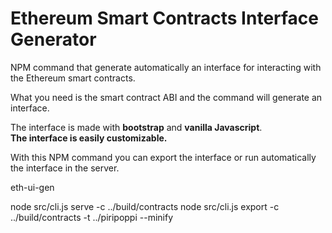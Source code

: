 Ethereum Smart Contracts Interface Generator
============================================

NPM command that generate automatically an interface for interacting with the Ethereum smart contracts.

What you need is the smart contract ABI and the command will generate an interface.

The interface is made with **bootstrap** and **vanilla Javascript**.  
**The interface is easily customizable.**

With this NPM command you can export the interface or run automatically the interface in the server.

eth-ui-gen

node src/cli.js serve -c ../build/contracts
node src/cli.js export -c ../build/contracts -t ../piripoppi --minify